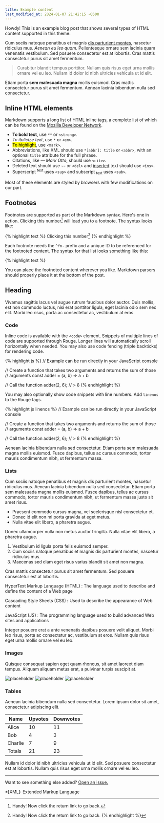 ```yaml
---
title: Example content
last_modified_at: 2024-01-07 21:42:15 -0500
---
```


<p class="message">
  Howdy! This is an example blog post that shows several types of HTML content
  supported in this theme.
</p>

<!-- more -->

Cum sociis natoque penatibus et magnis <a href="#">dis parturient montes</a>,
nascetur ridiculus mus. *Aenean eu leo quam.* Pellentesque ornare sem lacinia
quam venenatis vestibulum. Sed posuere consectetur est at lobortis. Cras mattis
consectetur purus sit amet fermentum.

> Curabitur blandit tempus porttitor. Nullam quis risus eget urna mollis ornare
> vel eu leo. Nullam id dolor id nibh ultricies vehicula ut id elit.

Etiam porta **sem malesuada magna** mollis euismod. Cras mattis consectetur
purus sit amet fermentum. Aenean lacinia bibendum nulla sed consectetur.

## Inline HTML elements

Markdown supports a long list of HTML inline tags, a complete list of which can
be found on the [Mozilla Developer Network][1].

- **To bold text**, use `**` or `<strong>`.
- *To italicize text*, use `*` or `<em>`.
- <mark>To highlight</mark>, use `<mark>`.
- Abbreviations, like XML should use `*[abbr]: title` or `<abbr>`, with an
  optional `title` attribute for the full phrase.
- Citations, like <cite>&mdash; Mark Otto</cite>, should use `<cite>`.
- ~~Deleted~~ text should use `~~` or `<del>` and <ins>inserted</ins> text
  should use `<ins>`.
- Superscript <sup>text</sup> uses `<sup>` and subscript <sub>text</sub> uses
  `<sub>`.

Most of these elements are styled by browsers with few modifications on our
part.

## Footnotes

Footnotes are supported as part of the Markdown syntax. Here's one in action.
Clicking this number[^fn-example_footnote] will lead you to a footnote. The
syntax looks like:

{% highlight text %}
Clicking this number[^fn-sample_footnote]
{% endhighlight %}

Each footnote needs the `^fn-` prefix and a unique ID to be referenced for the
footnoted content. The syntax for that list looks something like this:

{% highlight text %}
[^fn-sample_footnote]: Handy! Now click the return link to go back.
{% endhighlight %}

You can place the footnoted content wherever you like. Markdown parsers should
properly place it at the bottom of the post.

## Heading

Vivamus sagittis lacus vel augue rutrum faucibus dolor auctor. Duis mollis, est
non commodo luctus, nisi erat porttitor ligula, eget lacinia odio sem nec elit.
Morbi leo risus, porta ac consectetur ac, vestibulum at eros.

### Code

Inline code is available with the `<code>` element. Snippets of multiple lines
of code are supported through Rouge. Longer lines will automatically scroll
horizontally when needed. You may also use code fencing (triple backticks) for
rendering code.

{% highlight js %}
// Example can be run directly in your JavaScript console

// Create a function that takes two arguments and returns the sum of those
// arguments
const adder = (a, b) => a + b

// Call the function
adder(2, 6);
// > 8
{% endhighlight %}

You may also optionally show code snippets with line numbers. Add `linenos` to
the Rouge tags.

{% highlight js linenos %}
// Example can be run directly in your JavaScript console

// Create a function that takes two arguments and returns the sum of those
// arguments
const adder = (a, b) => a + b

// Call the function
adder(2, 6);
// > 8
{% endhighlight %}

Aenean lacinia bibendum nulla sed consectetur. Etiam porta sem malesuada magna
mollis euismod. Fusce dapibus, tellus ac cursus commodo, tortor mauris
condimentum nibh, ut fermentum massa.

### Lists

Cum sociis natoque penatibus et magnis dis parturient montes, nascetur ridiculus
mus. Aenean lacinia bibendum nulla sed consectetur. Etiam porta sem malesuada
magna mollis euismod. Fusce dapibus, tellus ac cursus commodo, tortor mauris
condimentum nibh, ut fermentum massa justo sit amet risus.

- Praesent commodo cursus magna, vel scelerisque nisl consectetur et.
- Donec id elit non mi porta gravida at eget metus.
- Nulla vitae elit libero, a pharetra augue.

Donec ullamcorper nulla non metus auctor fringilla. Nulla vitae elit libero, a
pharetra augue.

1. Vestibulum id ligula porta felis euismod semper.
2. Cum sociis natoque penatibus et magnis dis parturient montes, nascetur
   ridiculus mus.
3. Maecenas sed diam eget risus varius blandit sit amet non magna.

Cras mattis consectetur purus sit amet fermentum. Sed posuere consectetur est at
lobortis.

HyperText Markup Language (HTML)
: The language used to describe and define the content of a Web page

Cascading Style Sheets (CSS)
: Used to describe the appearance of Web content

JavaScript (JS)
: The programming language used to build advanced Web sites and applications

Integer posuere erat a ante venenatis dapibus posuere velit aliquet. Morbi leo
risus, porta ac consectetur ac, vestibulum at eros. Nullam quis risus eget urna
mollis ornare vel eu leo.

### Images

Quisque consequat sapien eget quam rhoncus, sit amet laoreet diam tempus.
Aliquam aliquam metus erat, a pulvinar turpis suscipit at.

![placeholder](https://via.placeholder.com/800x400 "Large example image")
![placeholder](https://via.placeholder.com/400x200 "Medium example image")
![placeholder](https://via.placeholder.com/200x200 "Small example image")

### Tables

Aenean lacinia bibendum nulla sed consectetur. Lorem ipsum dolor sit amet,
consectetur adipiscing elit.

| Name    | Upvotes | Downvotes |
| ------- | ------- | --------- |
| Alice   | 10      | 11        |
| Bob     | 4       | 3         |
| Charlie | 7       | 9         |
| Totals  | 21      | 23        |

Nullam id dolor id nibh ultricies vehicula ut id elit. Sed posuere consectetur
est at lobortis. Nullam quis risus eget urna mollis ornare vel eu leo.

---

Want to see something else added? [Open an issue.][2]

[^fn-example_footnote]: Handy! Now click the return link to go back.

*[XML]: Extended Markup Language

[1]: https://developer.mozilla.org/en-US/docs/Web/HTML/Element
[2]: https://github.com/TwoPizza9621536/accessible-lanyon/issues/new
